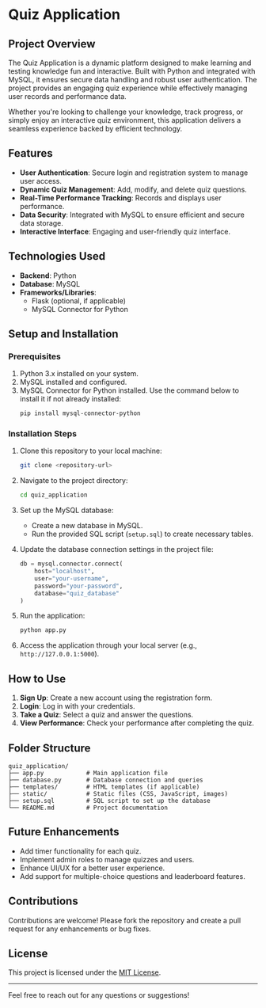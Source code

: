 # Quiz Application

## Project Overview
The Quiz Application is a dynamic platform designed to make learning and testing knowledge fun and interactive. Built with Python and integrated with MySQL, it ensures secure data handling and robust user authentication. The project provides an engaging quiz experience while effectively managing user records and performance data.

Whether you're looking to challenge your knowledge, track progress, or simply enjoy an interactive quiz environment, this application delivers a seamless experience backed by efficient technology.


## Features
- **User Authentication**: Secure login and registration system to manage user access.
- **Dynamic Quiz Management**: Add, modify, and delete quiz questions.
- **Real-Time Performance Tracking**: Records and displays user performance.
- **Data Security**: Integrated with MySQL to ensure efficient and secure data storage.
- **Interactive Interface**: Engaging and user-friendly quiz interface.

## Technologies Used
- **Backend**: Python
- **Database**: MySQL
- **Frameworks/Libraries**:
  - Flask (optional, if applicable)
  - MySQL Connector for Python

## Setup and Installation
### Prerequisites
1. Python 3.x installed on your system.
2. MySQL installed and configured.
3. MySQL Connector for Python installed. Use the command below to install it if not already installed:
   ```bash
   pip install mysql-connector-python
   ```

### Installation Steps
1. Clone this repository to your local machine:
   ```bash
   git clone <repository-url>
   ```

2. Navigate to the project directory:
   ```bash
   cd quiz_application
   ```

3. Set up the MySQL database:
   - Create a new database in MySQL.
   - Run the provided SQL script (`setup.sql`) to create necessary tables.

4. Update the database connection settings in the project file:
   ```python
   db = mysql.connector.connect(
       host="localhost",
       user="your-username",
       password="your-password",
       database="quiz_database"
   )
   ```

5. Run the application:
   ```bash
   python app.py
   ```

6. Access the application through your local server (e.g., `http://127.0.0.1:5000`).

## How to Use
1. **Sign Up**: Create a new account using the registration form.
2. **Login**: Log in with your credentials.
3. **Take a Quiz**: Select a quiz and answer the questions.
4. **View Performance**: Check your performance after completing the quiz.

## Folder Structure
```
quiz_application/
├── app.py            # Main application file
├── database.py       # Database connection and queries
├── templates/        # HTML templates (if applicable)
├── static/           # Static files (CSS, JavaScript, images)
├── setup.sql         # SQL script to set up the database
└── README.md         # Project documentation
```

## Future Enhancements
- Add timer functionality for each quiz.
- Implement admin roles to manage quizzes and users.
- Enhance UI/UX for a better user experience.
- Add support for multiple-choice questions and leaderboard features.

## Contributions
Contributions are welcome! Please fork the repository and create a pull request for any enhancements or bug fixes.

## License
This project is licensed under the [MIT License](LICENSE).

---
Feel free to reach out for any questions or suggestions!


